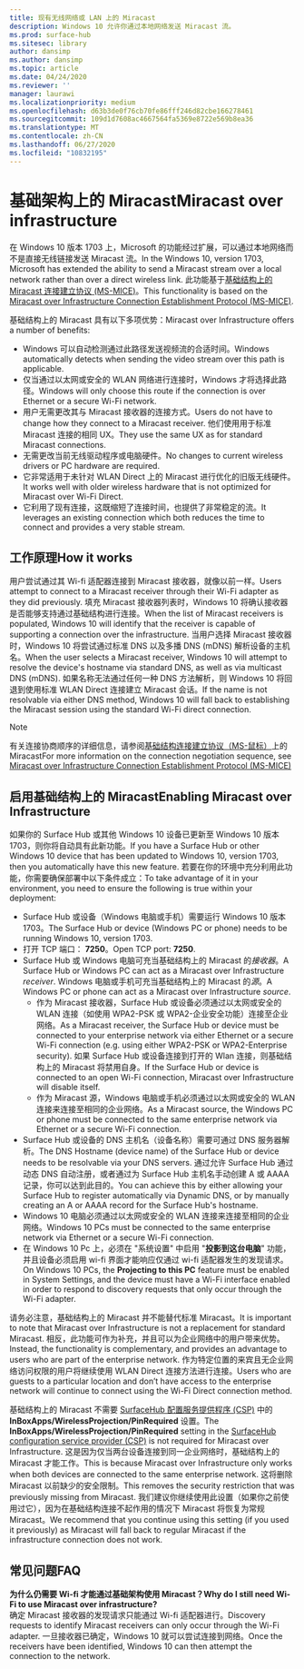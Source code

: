 ```yaml
---
title: 现有无线网络或 LAN 上的 Miracast
description: Windows 10 允许你通过本地网络发送 Miracast 流。
ms.prod: surface-hub
ms.sitesec: library
author: dansimp
ms.author: dansimp
ms.topic: article
ms.date: 04/24/2020
ms.reviewer: ''
manager: laurawi
ms.localizationpriority: medium
ms.openlocfilehash: d63b3de0f76cb70fe86fff246d82cbe166278461
ms.sourcegitcommit: 109d1d7608ac4667564fa5369e8722e569b8ea36
ms.translationtype: MT
ms.contentlocale: zh-CN
ms.lasthandoff: 06/27/2020
ms.locfileid: "10832195"
---
```

# <span data-ttu-id="6d251-103">基础架构上的 Miracast</span><span class="sxs-lookup"><span data-stu-id="6d251-103">Miracast over infrastructure</span></span>

<span data-ttu-id="6d251-104">在 Windows 10 版本 1703 上，Microsoft 的功能经过扩展，可以通过本地网络而不是直接无线链接发送 Miracast 流。</span><span class="sxs-lookup"><span data-stu-id="6d251-104">In the Windows 10, version 1703, Microsoft has extended the ability to send a Miracast stream over a local network rather than over a direct wireless link.</span></span> <span data-ttu-id="6d251-105">此功能基于[基础结构上的 Miracast 连接建立协议 (MS-MICE)](https://msdn.microsoft.com/library/mt796768.aspx)。</span><span class="sxs-lookup"><span data-stu-id="6d251-105">This functionality is based on the [Miracast over Infrastructure Connection Establishment Protocol (MS-MICE)](https://msdn.microsoft.com/library/mt796768.aspx).</span></span>

<span data-ttu-id="6d251-106">基础结构上的 Miracast 具有以下多项优势：</span><span class="sxs-lookup"><span data-stu-id="6d251-106">Miracast over Infrastructure offers a number of benefits:</span></span>

- <span data-ttu-id="6d251-107">Windows 可以自动检测通过此路径发送视频流的合适时间。</span><span class="sxs-lookup"><span data-stu-id="6d251-107">Windows automatically detects when sending the video stream over this path is applicable.</span></span>
- <span data-ttu-id="6d251-108">仅当通过以太网或安全的 WLAN 网络进行连接时，Windows 才将选择此路径。</span><span class="sxs-lookup"><span data-stu-id="6d251-108">Windows will only choose this route if the connection is over Ethernet or a secure Wi-Fi network.</span></span>
- <span data-ttu-id="6d251-109">用户无需更改其与 Miracast 接收器的连接方式。</span><span class="sxs-lookup"><span data-stu-id="6d251-109">Users do not have to change how they connect to a Miracast receiver.</span></span> <span data-ttu-id="6d251-110">他们使用用于标准 Miracast 连接的相同 UX。</span><span class="sxs-lookup"><span data-stu-id="6d251-110">They use the same UX as for standard Miracast connections.</span></span>
- <span data-ttu-id="6d251-111">无需更改当前无线驱动程序或电脑硬件。</span><span class="sxs-lookup"><span data-stu-id="6d251-111">No changes to current wireless drivers or PC hardware are required.</span></span>
- <span data-ttu-id="6d251-112">它非常适用于未针对 WLAN Direct 上的 Miracast 进行优化的旧版无线硬件。</span><span class="sxs-lookup"><span data-stu-id="6d251-112">It works well with older wireless hardware that is not optimized for Miracast over Wi-Fi Direct.</span></span>
- <span data-ttu-id="6d251-113">它利用了现有连接，这既缩短了连接时间，也提供了非常稳定的流。</span><span class="sxs-lookup"><span data-stu-id="6d251-113">It leverages an existing connection which both reduces the time to connect and provides a very stable stream.</span></span>


## <span data-ttu-id="6d251-114">工作原理</span><span class="sxs-lookup"><span data-stu-id="6d251-114">How it works</span></span>

<span data-ttu-id="6d251-115">用户尝试通过其 Wi-fi 适配器连接到 Miracast 接收器，就像以前一样。</span><span class="sxs-lookup"><span data-stu-id="6d251-115">Users attempt to connect to a Miracast receiver through their Wi-Fi adapter as they did previously.</span></span> <span data-ttu-id="6d251-116">填充 Miracast 接收器列表时，Windows 10 将确认接收器是否能够支持通过基础结构进行连接。</span><span class="sxs-lookup"><span data-stu-id="6d251-116">When the list of Miracast receivers is populated, Windows 10 will identify that the receiver is capable of supporting a connection over the infrastructure.</span></span> <span data-ttu-id="6d251-117">当用户选择 Miracast 接收器时，Windows 10 将尝试通过标准 DNS 以及多播 DNS (mDNS) 解析设备的主机名。</span><span class="sxs-lookup"><span data-stu-id="6d251-117">When the user selects a Miracast receiver, Windows 10 will attempt to resolve the device's hostname via standard DNS, as well as via multicast DNS (mDNS).</span></span> <span data-ttu-id="6d251-118">如果名称无法通过任何一种 DNS 方法解析，则 Windows 10 将回退到使用标准 WLAN Direct 连接建立 Miracast 会话。</span><span class="sxs-lookup"><span data-stu-id="6d251-118">If the name is not resolvable via either DNS method, Windows 10 will fall back to establishing the Miracast session using the standard Wi-Fi direct connection.</span></span>

> [!NOTE]
> <span data-ttu-id="6d251-119">有关连接协商顺序的详细信息，请参阅[基础结构连接建立协议（MS-鼠标）](https://msdn.microsoft.com/library/mt796768.aspx)上的 Miracast</span><span class="sxs-lookup"><span data-stu-id="6d251-119">For more information on the connection negotiation sequence, see [Miracast over Infrastructure Connection Establishment Protocol (MS-MICE)](https://msdn.microsoft.com/library/mt796768.aspx)</span></span>




## <span data-ttu-id="6d251-120">启用基础结构上的 Miracast</span><span class="sxs-lookup"><span data-stu-id="6d251-120">Enabling Miracast over Infrastructure</span></span> 

<span data-ttu-id="6d251-121">如果你的 Surface Hub 或其他 Windows 10 设备已更新至 Windows 10 版本 1703，则你将自动具有此新功能。</span><span class="sxs-lookup"><span data-stu-id="6d251-121">If you have a Surface Hub or other Windows 10 device that has been updated to Windows 10, version 1703, then you automatically have this new feature.</span></span> <span data-ttu-id="6d251-122">若要在你的环境中充分利用此功能，你需要确保部署中以下条件成立：</span><span class="sxs-lookup"><span data-stu-id="6d251-122">To take advantage of it in your environment, you need to ensure the following is true within your deployment:</span></span>

- <span data-ttu-id="6d251-123">Surface Hub 或设备（Windows 电脑或手机）需要运行 Windows 10 版本 1703。</span><span class="sxs-lookup"><span data-stu-id="6d251-123">The Surface Hub or device (Windows PC or phone) needs to be running Windows 10, version 1703.</span></span>
- <span data-ttu-id="6d251-124">打开 TCP 端口： **7250**。</span><span class="sxs-lookup"><span data-stu-id="6d251-124">Open TCP port: **7250**.</span></span>
- <span data-ttu-id="6d251-125">Surface Hub 或 Windows 电脑可充当基础结构上的 Miracast 的*接收器*。</span><span class="sxs-lookup"><span data-stu-id="6d251-125">A Surface Hub or Windows PC can act as a Miracast over Infrastructure *receiver*.</span></span> <span data-ttu-id="6d251-126">Windows 电脑或手机可充当基础结构上的 Miracast 的*源*。</span><span class="sxs-lookup"><span data-stu-id="6d251-126">A Windows PC or phone can act as a Miracast over Infrastructure *source*.</span></span>
    - <span data-ttu-id="6d251-127">作为 Miracast 接收器，Surface Hub 或设备必须通过以太网或安全的 WLAN 连接（如使用 WPA2-PSK 或 WPA2-企业安全功能）连接至企业网络。</span><span class="sxs-lookup"><span data-stu-id="6d251-127">As a Miracast receiver, the Surface Hub or device must be connected to your enterprise network via either Ethernet or a secure Wi-Fi connection (e.g. using either WPA2-PSK or WPA2-Enterprise security).</span></span> <span data-ttu-id="6d251-128">如果 Surface Hub 或设备连接到打开的 Wlan 连接，则基础结构上的 Miracast 将禁用自身。</span><span class="sxs-lookup"><span data-stu-id="6d251-128">If the Surface Hub or device is connected to an open Wi-Fi connection, Miracast over Infrastructure will disable itself.</span></span>
    - <span data-ttu-id="6d251-129">作为 Miracast 源，Windows 电脑或手机必须通过以太网或安全的 WLAN 连接来连接至相同的企业网络。</span><span class="sxs-lookup"><span data-stu-id="6d251-129">As a Miracast source, the Windows PC or phone must be connected to the same enterprise network via Ethernet or a secure Wi-Fi connection.</span></span>
- <span data-ttu-id="6d251-130">Surface Hub 或设备的 DNS 主机名（设备名称）需要可通过 DNS 服务器解析。</span><span class="sxs-lookup"><span data-stu-id="6d251-130">The DNS Hostname (device name) of the Surface Hub or device needs to be resolvable via your DNS servers.</span></span> <span data-ttu-id="6d251-131">通过允许 Surface Hub 通过动态 DNS 自动注册，或者通过为 Surface Hub 主机名手动创建 A 或 AAAA 记录，你可以达到此目的。</span><span class="sxs-lookup"><span data-stu-id="6d251-131">You can achieve this by either allowing your Surface Hub to register automatically via Dynamic DNS, or by manually creating an A or AAAA record for the Surface Hub's hostname.</span></span> 
- <span data-ttu-id="6d251-132">Windows 10 电脑必须通过以太网或安全的 WLAN 连接来连接至相同的企业网络。</span><span class="sxs-lookup"><span data-stu-id="6d251-132">Windows 10 PCs must be connected to the same enterprise network via Ethernet or a secure Wi-Fi connection.</span></span> 
-   <span data-ttu-id="6d251-133">在 Windows 10 Pc 上，必须在 "系统设置" 中启用 "**投影到这台电脑**" 功能，并且设备必须启用 wi-fi 界面才能响应仅通过 wi-fi 适配器发生的发现请求。</span><span class="sxs-lookup"><span data-stu-id="6d251-133">On Windows 10 PCs, the **Projecting to this PC** feature must be enabled in System Settings, and the device must have a Wi-Fi interface enabled in order to respond to discovery requests that only occur through the Wi-Fi adapter.</span></span>


<span data-ttu-id="6d251-134">请务必注意，基础结构上的 Miracast 并不能替代标准 Miracast。</span><span class="sxs-lookup"><span data-stu-id="6d251-134">It is important to note that Miracast over Infrastructure is not a replacement for standard Miracast.</span></span> <span data-ttu-id="6d251-135">相反，此功能可作为补充，并且可以为企业网络中的用户带来优势。</span><span class="sxs-lookup"><span data-stu-id="6d251-135">Instead, the functionality is complementary, and provides an advantage to users who are part of the enterprise network.</span></span> <span data-ttu-id="6d251-136">作为特定位置的来宾且无企业网络访问权限的用户将继续使用 WLAN Direct 连接方法进行连接。</span><span class="sxs-lookup"><span data-stu-id="6d251-136">Users who are guests to a particular location and don’t have access to the enterprise network will continue to connect using the Wi-Fi Direct connection method.</span></span>

<span data-ttu-id="6d251-137">基础结构上的 Miracast 不需要 [SurfaceHub 配置服务提供程序 (CSP)](https://msdn.microsoft.com/windows/hardware/commercialize/customize/mdm/surfacehub-csp) 中的 **InBoxApps/WirelessProjection/PinRequired** 设置。</span><span class="sxs-lookup"><span data-stu-id="6d251-137">The **InBoxApps/WirelessProjection/PinRequired** setting in the [SurfaceHub configuration service provider (CSP)](https://msdn.microsoft.com/windows/hardware/commercialize/customize/mdm/surfacehub-csp) is not required for Miracast over Infrastructure.</span></span> <span data-ttu-id="6d251-138">这是因为仅当两台设备连接到同一企业网络时，基础结构上的 Miracast 才能工作。</span><span class="sxs-lookup"><span data-stu-id="6d251-138">This is because Miracast over Infrastructure only works when both devices are connected to the same enterprise network.</span></span> <span data-ttu-id="6d251-139">这将删除 Miracast 以前缺少的安全限制。</span><span class="sxs-lookup"><span data-stu-id="6d251-139">This removes the security restriction that was previously missing from Miracast.</span></span> <span data-ttu-id="6d251-140">我们建议你继续使用此设置（如果你之前使用过它），因为在基础结构连接不起作用的情况下 Miracast 将恢复为常规 Miracast。</span><span class="sxs-lookup"><span data-stu-id="6d251-140">We recommend that you continue using this setting (if you used it previously) as Miracast will fall back to regular Miracast if the infrastructure connection does not work.</span></span> 

## <span data-ttu-id="6d251-141">常见问题</span><span class="sxs-lookup"><span data-stu-id="6d251-141">FAQ</span></span>
**<span data-ttu-id="6d251-142">为什么仍需要 Wi-fi 才能通过基础架构使用 Miracast？</span><span class="sxs-lookup"><span data-stu-id="6d251-142">Why do I still need Wi-Fi to use Miracast over infrastructure?</span></span>**<br>
<span data-ttu-id="6d251-143">确定 Miracast 接收器的发现请求只能通过 Wi-fi 适配器进行。</span><span class="sxs-lookup"><span data-stu-id="6d251-143">Discovery requests to identify Miracast receivers can only occur through the Wi-Fi adapter.</span></span> <span data-ttu-id="6d251-144">一旦接收器已确定，Windows 10 就可以尝试连接到网络。</span><span class="sxs-lookup"><span data-stu-id="6d251-144">Once the receivers have been identified, Windows 10 can then attempt the connection to the network.</span></span>
